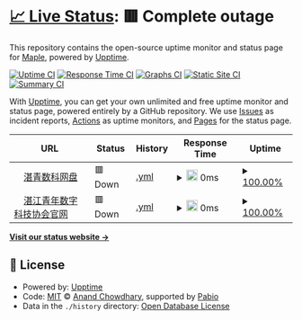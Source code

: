 # [📈 Live Status](https://Maple2085.github.io/my-zydt-status): <!--live status--> **🟥 Complete outage**

This repository contains the open-source uptime monitor and status page for [Maple](link3.cc/maple2085), powered by [Upptime](https://github.com/upptime/upptime).

[![Uptime CI](https://github.com/Maple2085/my-zydt-status/workflows/Uptime%20CI/badge.svg)](https://github.com/Maple2085/my-zydt-status/actions?query=workflow%3A%22Uptime+CI%22)
[![Response Time CI](https://github.com/Maple2085/my-zydt-status/workflows/Response%20Time%20CI/badge.svg)](https://github.com/Maple2085/my-zydt-status/actions?query=workflow%3A%22Response+Time+CI%22)
[![Graphs CI](https://github.com/Maple2085/my-zydt-status/workflows/Graphs%20CI/badge.svg)](https://github.com/Maple2085/my-zydt-status/actions?query=workflow%3A%22Graphs+CI%22)
[![Static Site CI](https://github.com/Maple2085/my-zydt-status/workflows/Static%20Site%20CI/badge.svg)](https://github.com/Maple2085/my-zydt-status/actions?query=workflow%3A%22Static+Site+CI%22)
[![Summary CI](https://github.com/Maple2085/my-zydt-status/workflows/Summary%20CI/badge.svg)](https://github.com/Maple2085/my-zydt-status/actions?query=workflow%3A%22Summary+CI%22)

With [Upptime](https://upptime.js.org), you can get your own unlimited and free uptime monitor and status page, powered entirely by a GitHub repository. We use [Issues](https://github.com/Maple2085/my-zydt-status/issues) as incident reports, [Actions](https://github.com/Maple2085/my-zydt-status/actions) as uptime monitors, and [Pages](https://Maple2085.github.io/my-zydt-status) for the status page.

<!--start: status pages-->
<!-- This summary is generated by Upptime (https://github.com/upptime/upptime) -->
<!-- Do not edit this manually, your changes will be overwritten -->
<!-- prettier-ignore -->
| URL | Status | History | Response Time | Uptime |
| --- | ------ | ------- | ------------- | ------ |
| <img alt="" src="https://icons.duckduckgo.com/ip3/drive.zydt.saop.cc.ico" height="13"> [湛青数科网盘](https://drive.zydt.saop.cc/) | 🟥 Down | [.yml](https://github.com/Maple2085/my-zydt-status/commits/HEAD/history/.yml) | <details><summary><img alt="Response time graph" src="./graphs//response-time-week.png" height="20"> 0ms</summary><br><a href="https://Maple2085.github.io/my-zydt-status/history/"><img alt="Response time 0" src="https://img.shields.io/endpoint?url=https%3A%2F%2Fraw.githubusercontent.com%2FMaple2085%2Fmy-zydt-status%2FHEAD%2Fapi%2F%2Fresponse-time.json"></a><br><a href="https://Maple2085.github.io/my-zydt-status/history/"><img alt="24-hour response time 0" src="https://img.shields.io/endpoint?url=https%3A%2F%2Fraw.githubusercontent.com%2FMaple2085%2Fmy-zydt-status%2FHEAD%2Fapi%2F%2Fresponse-time-day.json"></a><br><a href="https://Maple2085.github.io/my-zydt-status/history/"><img alt="7-day response time 0" src="https://img.shields.io/endpoint?url=https%3A%2F%2Fraw.githubusercontent.com%2FMaple2085%2Fmy-zydt-status%2FHEAD%2Fapi%2F%2Fresponse-time-week.json"></a><br><a href="https://Maple2085.github.io/my-zydt-status/history/"><img alt="30-day response time 0" src="https://img.shields.io/endpoint?url=https%3A%2F%2Fraw.githubusercontent.com%2FMaple2085%2Fmy-zydt-status%2FHEAD%2Fapi%2F%2Fresponse-time-month.json"></a><br><a href="https://Maple2085.github.io/my-zydt-status/history/"><img alt="1-year response time 0" src="https://img.shields.io/endpoint?url=https%3A%2F%2Fraw.githubusercontent.com%2FMaple2085%2Fmy-zydt-status%2FHEAD%2Fapi%2F%2Fresponse-time-year.json"></a></details> | <details><summary><a href="https://Maple2085.github.io/my-zydt-status/history/">100.00%</a></summary><a href="https://Maple2085.github.io/my-zydt-status/history/"><img alt="All-time uptime 100.00%" src="https://img.shields.io/endpoint?url=https%3A%2F%2Fraw.githubusercontent.com%2FMaple2085%2Fmy-zydt-status%2FHEAD%2Fapi%2F%2Fuptime.json"></a><br><a href="https://Maple2085.github.io/my-zydt-status/history/"><img alt="24-hour uptime 100.00%" src="https://img.shields.io/endpoint?url=https%3A%2F%2Fraw.githubusercontent.com%2FMaple2085%2Fmy-zydt-status%2FHEAD%2Fapi%2F%2Fuptime-day.json"></a><br><a href="https://Maple2085.github.io/my-zydt-status/history/"><img alt="7-day uptime 100.00%" src="https://img.shields.io/endpoint?url=https%3A%2F%2Fraw.githubusercontent.com%2FMaple2085%2Fmy-zydt-status%2FHEAD%2Fapi%2F%2Fuptime-week.json"></a><br><a href="https://Maple2085.github.io/my-zydt-status/history/"><img alt="30-day uptime 100.00%" src="https://img.shields.io/endpoint?url=https%3A%2F%2Fraw.githubusercontent.com%2FMaple2085%2Fmy-zydt-status%2FHEAD%2Fapi%2F%2Fuptime-month.json"></a><br><a href="https://Maple2085.github.io/my-zydt-status/history/"><img alt="1-year uptime 100.00%" src="https://img.shields.io/endpoint?url=https%3A%2F%2Fraw.githubusercontent.com%2FMaple2085%2Fmy-zydt-status%2FHEAD%2Fapi%2F%2Fuptime-year.json"></a></details>
| <img alt="" src="https://icons.duckduckgo.com/ip3/zydt.saop.cc.ico" height="13"> [湛江青年数字科技协会官网](https://zydt.saop.cc/) | 🟥 Down | [.yml](https://github.com/Maple2085/my-zydt-status/commits/HEAD/history/.yml) | <details><summary><img alt="Response time graph" src="./graphs//response-time-week.png" height="20"> 0ms</summary><br><a href="https://Maple2085.github.io/my-zydt-status/history/"><img alt="Response time 0" src="https://img.shields.io/endpoint?url=https%3A%2F%2Fraw.githubusercontent.com%2FMaple2085%2Fmy-zydt-status%2FHEAD%2Fapi%2F%2Fresponse-time.json"></a><br><a href="https://Maple2085.github.io/my-zydt-status/history/"><img alt="24-hour response time 0" src="https://img.shields.io/endpoint?url=https%3A%2F%2Fraw.githubusercontent.com%2FMaple2085%2Fmy-zydt-status%2FHEAD%2Fapi%2F%2Fresponse-time-day.json"></a><br><a href="https://Maple2085.github.io/my-zydt-status/history/"><img alt="7-day response time 0" src="https://img.shields.io/endpoint?url=https%3A%2F%2Fraw.githubusercontent.com%2FMaple2085%2Fmy-zydt-status%2FHEAD%2Fapi%2F%2Fresponse-time-week.json"></a><br><a href="https://Maple2085.github.io/my-zydt-status/history/"><img alt="30-day response time 0" src="https://img.shields.io/endpoint?url=https%3A%2F%2Fraw.githubusercontent.com%2FMaple2085%2Fmy-zydt-status%2FHEAD%2Fapi%2F%2Fresponse-time-month.json"></a><br><a href="https://Maple2085.github.io/my-zydt-status/history/"><img alt="1-year response time 0" src="https://img.shields.io/endpoint?url=https%3A%2F%2Fraw.githubusercontent.com%2FMaple2085%2Fmy-zydt-status%2FHEAD%2Fapi%2F%2Fresponse-time-year.json"></a></details> | <details><summary><a href="https://Maple2085.github.io/my-zydt-status/history/">100.00%</a></summary><a href="https://Maple2085.github.io/my-zydt-status/history/"><img alt="All-time uptime 100.00%" src="https://img.shields.io/endpoint?url=https%3A%2F%2Fraw.githubusercontent.com%2FMaple2085%2Fmy-zydt-status%2FHEAD%2Fapi%2F%2Fuptime.json"></a><br><a href="https://Maple2085.github.io/my-zydt-status/history/"><img alt="24-hour uptime 100.00%" src="https://img.shields.io/endpoint?url=https%3A%2F%2Fraw.githubusercontent.com%2FMaple2085%2Fmy-zydt-status%2FHEAD%2Fapi%2F%2Fuptime-day.json"></a><br><a href="https://Maple2085.github.io/my-zydt-status/history/"><img alt="7-day uptime 100.00%" src="https://img.shields.io/endpoint?url=https%3A%2F%2Fraw.githubusercontent.com%2FMaple2085%2Fmy-zydt-status%2FHEAD%2Fapi%2F%2Fuptime-week.json"></a><br><a href="https://Maple2085.github.io/my-zydt-status/history/"><img alt="30-day uptime 100.00%" src="https://img.shields.io/endpoint?url=https%3A%2F%2Fraw.githubusercontent.com%2FMaple2085%2Fmy-zydt-status%2FHEAD%2Fapi%2F%2Fuptime-month.json"></a><br><a href="https://Maple2085.github.io/my-zydt-status/history/"><img alt="1-year uptime 100.00%" src="https://img.shields.io/endpoint?url=https%3A%2F%2Fraw.githubusercontent.com%2FMaple2085%2Fmy-zydt-status%2FHEAD%2Fapi%2F%2Fuptime-year.json"></a></details>

<!--end: status pages-->

[**Visit our status website →**](https://Maple2085.github.io/my-zydt-status)

## 📄 License

- Powered by: [Upptime](https://github.com/upptime/upptime)
- Code: [MIT](./LICENSE) © [Anand Chowdhary](https://anandchowdhary.com), supported by [Pabio](https://pabio.com)
- Data in the `./history` directory: [Open Database License](https://opendatacommons.org/licenses/odbl/1-0/)
